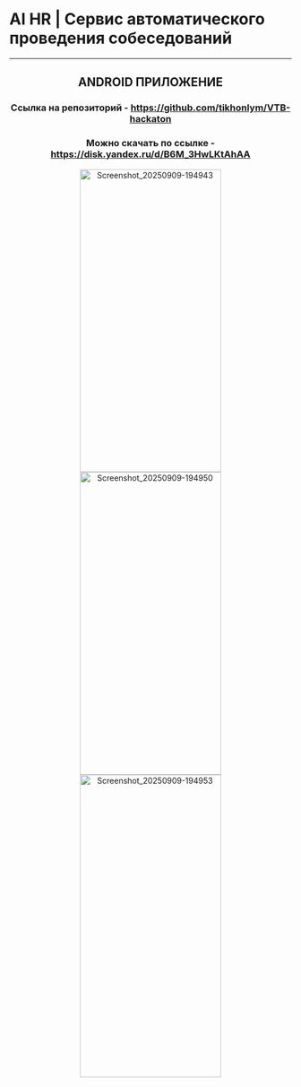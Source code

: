 # AI HR | Сервис автоматического проведения собеседований

<hr>
<div align="center">

## ANDROID ПРИЛОЖЕНИЕ

### Ссылка на репозиторий -  https://github.com/tikhonlym/VTB-hackaton

### Можно скачать по ссылке - https://disk.yandex.ru/d/B6M_3HwLKtAhAA

<img width="252" height="540" alt="Screenshot_20250909-194943" src="https://github.com/user-attachments/assets/373a4735-f549-4e8e-ae99-bc075a04e5cb" />

<img width="252" height="540" alt="Screenshot_20250909-194950" src="https://github.com/user-attachments/assets/b91bd687-c5ea-4c7d-8044-8e38f0209d74" />

<img width="252" height="540" alt="Screenshot_20250909-194953" src="https://github.com/user-attachments/assets/6660d6a0-b76b-4cf8-84e4-8124b3e4b6a4" />
</div>
